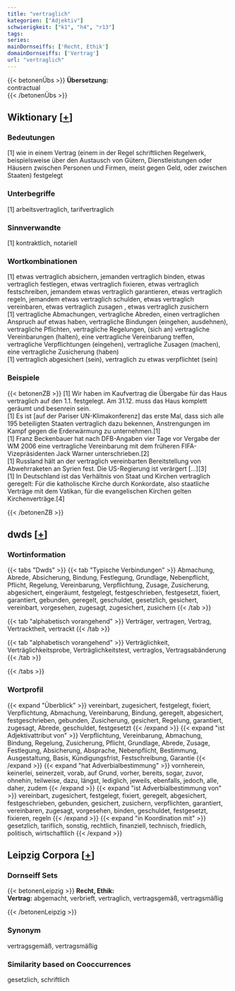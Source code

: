 ```yaml
---
title: "vertraglich"
kategorien: ["Adjektiv"]
schwierigkeit: ["k1", "h4", "r13"]
tags:
series:
mainDornseiffs: ['Recht, Ethik']
domainDornseiffs: ['Vertrag']
url: "vertraglich"
---
```


{{< betonenÜbs >}}
**Übersetzung:**  
contractual  
{{< /betonenÜbs >}}

## Wiktionary [[+](https://de.wiktionary.org/wiki/vertraglich)]

### Bedeutungen
[1] wie in einem Vertrag (einem in der Regel schriftlichen Regelwerk, beispielsweise über den Austausch von Gütern, Dienstleistungen oder Häusern zwischen Personen und Firmen, meist gegen Geld, oder zwischen Staaten) festgelegt  

### Unterbegriffe
[1] arbeitsvertraglich, tarifvertraglich  

### Sinnverwandte
[1] kontraktlich, notariell  

### Wortkombinationen
[1] etwas vertraglich absichern, jemanden vertraglich binden, etwas vertraglich festlegen, etwas vertraglich fixieren, etwas vertraglich festschreiben, jemandem etwas vertraglich garantieren, etwas vertraglich regeln, jemandem etwas vertraglich schulden, etwas vertraglich vereinbaren, etwas vertraglich zusagen , etwas vertraglich zusichern  
[1] vertragliche Abmachungen, vertragliche Abreden, einen vertraglichen Anspruch auf etwas haben, vertragliche Bindungen (eingehen, ausdehnen), vertragliche Pflichten, vertragliche Regelungen, (sich an) vertragliche Vereinbarungen (halten), eine vertragliche Vereinbarung treffen, vertragliche Verpflichtungen (eingehen), vertragliche Zusagen (machen), eine vertragliche Zusicherung (haben)  
[1] vertraglich abgesichert (sein), vertraglich zu etwas verpflichtet (sein)  

### Beispiele
{{< betonenZB >}}
[1] Wir haben im Kaufvertrag die Übergabe für das Haus vertraglich auf den 1.1. festgelegt. Am 31.12. muss das Haus komplett geräumt und besenrein sein.  
[1] Es ist [auf der Pariser UN-Klimakonferenz] das erste Mal, dass sich alle 195 beteiligten Staaten vertraglich dazu bekennen, Anstrengungen im Kampf gegen die Erderwärmung zu unternehmen.[1]  
[1] Franz Beckenbauer hat nach DFB-Angaben vier Tage vor Vergabe der WM 2006 eine vertragliche Vereinbarung mit dem früheren FIFA-Vizepräsidenten Jack Warner unterschrieben.[2]  
[1] Russland hält an der vertraglich vereinbarten Bereitstellung von Abwehrraketen an Syrien fest. Die US-Regierung ist verärgert […][3]  
[1] In Deutschland ist das Verhältnis von Staat und Kirchen vertraglich geregelt: Für die katholische Kirche durch Konkordate, also staatliche Verträge mit dem Vatikan, für die evangelischen Kirchen gelten Kirchenverträge.[4]  

{{< /betonenZB >}}


## dwds [[+](https://www.dwds.de/wb/vertraglich)]

### Wortinformation
{{< tabs "Dwds" >}}
{{< tab "Typische Verbindungen" >}}
Abmachung, Abrede, Absicherung, Bindung, Festlegung, Grundlage, Nebenpflicht, Pflicht, Regelung, Vereinbarung, Verpflichtung, Zusage, Zusicherung, abgesichert, eingeräumt, festgelegt, festgeschrieben, festgesetzt, fixiert, garantiert, gebunden, geregelt, geschuldet, gesetzlich, gesichert, vereinbart, vorgesehen, zugesagt, zugesichert, zusichern
{{< /tab >}}

{{< tab "alphabetisch vorangehend" >}}
Verträger, vertragen, Vertrag, Vertracktheit, vertrackt
{{< /tab >}}

{{< tab "alphabetisch vorangehend" >}}
Verträglichkeit, Verträglichkeitsprobe, Verträglichkeitstest, vertraglos, Vertragsabänderung
{{< /tab >}}

{{< /tabs >}}

### Wortprofil
{{< expand "Überblick" >}} vereinbart, zugesichert, festgelegt, fixiert, Verpflichtung, Abmachung, Vereinbarung, Bindung, geregelt, abgesichert, festgeschrieben, gebunden, Zusicherung, gesichert, Regelung, garantiert, zugesagt, Abrede, geschuldet, festgesetzt {{< /expand >}}
{{< expand "ist Adjektivattribut von" >}} Verpflichtung, Vereinbarung, Abmachung, Bindung, Regelung, Zusicherung, Pflicht, Grundlage, Abrede, Zusage, Festlegung, Absicherung, Absprache, Nebenpflicht, Bestimmung, Ausgestaltung, Basis, Kündigungsfrist, Festschreibung, Garantie {{< /expand >}}
{{< expand "hat Adverbialbestimmung" >}} vornherein, keinerlei, seinerzeit, vorab, auf Grund, vorher, bereits, sogar, zuvor, ohnehin, teilweise, dazu, längst, lediglich, jeweils, ebenfalls, jedoch, alle, daher, zudem {{< /expand >}}
{{< expand "ist Adverbialbestimmung von" >}} vereinbart, zugesichert, festgelegt, fixiert, geregelt, abgesichert, festgeschrieben, gebunden, gesichert, zusichern, verpflichten, garantiert, vereinbaren, zugesagt, vorgesehen, binden, geschuldet, festgesetzt, fixieren, regeln {{< /expand >}}
{{< expand "in Koordination mit" >}} gesetzlich, tariflich, sonstig, rechtlich, finanziell, technisch, friedlich, politisch, wirtschaftlich {{< /expand >}}

## Leipzig Corpora [[+](https://corpora.uni-leipzig.de/en/res?word=vertraglich&corpusId=deu_newscrawl-public_2018)]

### Dornseiff Sets
{{< betonenLeipzig >}}
**Recht, Ethik:**  
**Vertrag:** abgemacht, verbrieft, vertraglich, vertragsgemäß, vertragsmäßig  

{{< /betonenLeipzig >}}

### Synonym
vertragsgemäß, vertragsmäßig


### Similarity based on Cooccurrences
gesetzlich, schriftlich

